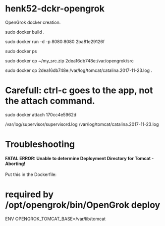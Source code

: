 # henk52-dckr-opengrok
OpenGrok docker creation.

sudo docker build . 

sudo docker run -d -p 8080:8080 2ba81e29126f


sudo docker ps

sudo docker cp ~/my_src.zip 2dea16db748e:/var/opengrok/src

sudo docker cp 2dea16db748e:/var/log/tomcat/catalina.2017-11-23.log .

# Carefull: ctrl-c goes to the app, not the attach command.
sudo docker attach 170cc4e5962d


/var/log/supervisor/supervisord.log
/var/log/tomcat/catalina.2017-11-23.log

# Troubleshooting

#### FATAL ERROR: Unable to determine Deployment Directory for  Tomcat - Aborting!

Put this in the Dockerfile:

# required by /opt/opengrok/bin/OpenGrok deploy
ENV OPENGROK_TOMCAT_BASE=/var/lib/tomcat

